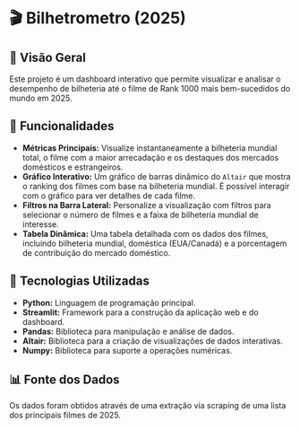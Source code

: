 # 🎬 Bilhetrometro (2025)

## 🌟 Visão Geral

Este projeto é um dashboard interativo que permite visualizar e analisar o desempenho de bilheteria até o filme de Rank 1000 mais bem-sucedidos do mundo em 2025. 

## 🚀 Funcionalidades

* **Métricas Principais:** Visualize instantaneamente a bilheteria mundial total, o filme com a maior arrecadação e os destaques dos mercados domésticos e estrangeiros.
* **Gráfico Interativo:** Um gráfico de barras dinâmico do `Altair` que mostra o ranking dos filmes com base na bilheteria mundial. É possível interagir com o gráfico para ver detalhes de cada filme.
* **Filtros na Barra Lateral:** Personalize a visualização com filtros para selecionar o número de filmes e a faixa de bilheteria mundial de interesse.
* **Tabela Dinâmica:** Uma tabela detalhada com os dados dos filmes, incluindo bilheteria mundial, doméstica (EUA/Canadá) e a porcentagem de contribuição do mercado doméstico.

## 🔧 Tecnologias Utilizadas

* **Python:** Linguagem de programação principal.
* **Streamlit:** Framework para a construção da aplicação web e do dashboard.
* **Pandas:** Biblioteca para manipulação e análise de dados.
* **Altair:** Biblioteca para a criação de visualizações de dados interativas.
* **Numpy:** Biblioteca para suporte a operações numéricas.

## 📊 Fonte dos Dados

Os dados foram obtidos através de uma extração via scraping de uma lista dos principais filmes de 2025.
